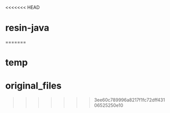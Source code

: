 <<<<<<< HEAD
# resin-java
=======
# temp
# original_files
>>>>>>> 3ee60c789996a8217f1fc72dff43106525250e10
